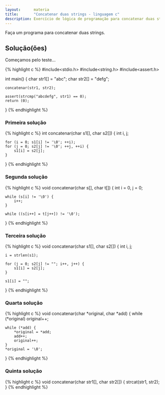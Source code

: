 ```yaml
---
layout:      materia
title:       "Concatenar duas strings - linguagem c"
description: Exercício de lógica de programação para concatenar duas strings.
---
```


Faça um programa para concatenar duas strings.


Solução(ões)
---

Começamos pelo teste...

{% highlight c %}
#include<stdio.h>
#include<string.h>
#include<assert.h>

int main() {
    char str1[] = "abc";
    char str2[] = "defg";

    concatenar(str1, str2);

    assert(strcmp("abcdefg", str1) == 0);    
    return (0);
}
{% endhighlight %}


### Primeira solução

{% highlight c %}
int concatenar(char s1[], char s2[]) {
    int i, j;

    for (i = 0; s1[i] != '\0'; ++i);
    for (j = 0; s2[j] != '\0'; ++j, ++i) {
        s1[i] = s2[j];
    }
}
{% endhighlight %}


### Segunda solução

{% highlight c %}
void concatenar(char s[], char t[]) {
    int i = 0, j = 0;

    while (s[i] != '\0') {
        i++;
    }

    while ((s[i++] = t[j++]) != '\0');
}
{% endhighlight %}


### Terceira solução

{% highlight c %}
void concatenar(char s1[], char s2[]) {
    int i, j;

    i = strlen(s1);

    for (j = 0; s2[j] != ""; i++, j++) {
        s1[i] = s2[j];
    }

    s1[i] = "";
}
{% endhighlight %}


### Quarta solução

{% highlight c %}
void concatenar(char *original, char *add) {
    while (*original)
        original++;

    while (*add) {
        *original = *add;
        add++;
        original++;
    }
    *original = '\0';
}
{% endhighlight %}


### Quinta solução

{% highlight c %}
void concatenar(char str1[], char str2[]) {
    strcat(str1, str2);
}
{% endhighlight %}